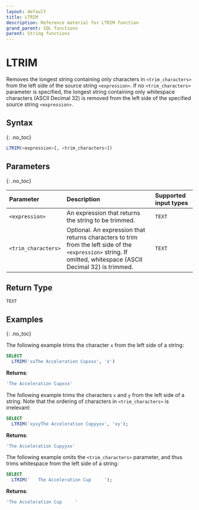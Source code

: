 ```yaml
---
layout: default
title: LTRIM
description: Reference material for LTRIM function
grand_parent: SQL functions
parent: String functions
---
```


# LTRIM

Removes the longest string containing only characters in `<trim_characters>` from the left side of the source string `<expression>`. If no `<trim_characters>` parameter is specified, the longest string containing only whitespace characters (ASCII Decimal 32) is removed from the left side of the specified source string `<expression>`.

## Syntax
{: .no_toc}

```sql
LTRIM(<expression>[, <trim_characters>])
```

## Parameters 
{: .no_toc}

| Parameter        | Description                | Supported input types | 
| :--------------- | :------------------------- | :----------|
| `<expression>`  | An expression that returns the string to be trimmed. | `TEXT` |
| `<trim_characters>` | Optional. An expression that returns characters to trim from the left side of the `<expression>` string. If omitted, whitespace (ASCII Decimal 32) is trimmed. | `TEXT` | 

## Return Type 
`TEXT`

## Examples
{: .no_toc}

The following example trims the character `x` from the left side of a string:

```sql
SELECT
  LTRIM('xxThe Acceleration Cupxxx', 'x') 
```

**Returns**:

```sql
'The Acceleration Cupxxx'
```

The following example trims the characters `x` and `y` from the left side of a string. Note that the ordering of characters in `<trim_characters>` is irrelevant:

```sql
SELECT
  LTRIM('xyxyThe Acceleration Cupyyxx', 'xy');
```

**Returns**:

```sql
'The Acceleration Cupyyxx'
```

The following example omits the `<trim_characters>` parameter, and thus trims whitespace from the left side of a string: 

```sql
SELECT
  LTRIM('   The Acceleration Cup     ');
```

**Returns**:

```sql
'The Acceleration Cup     '
```
